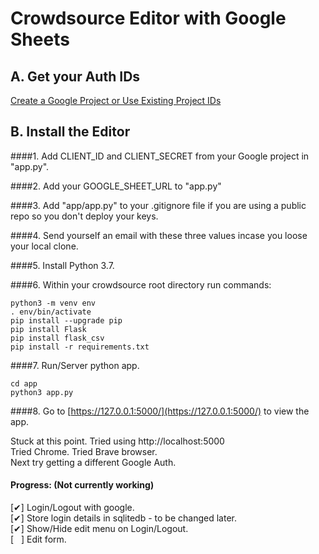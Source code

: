 
# Crowdsource Editor with Google Sheets

## A. Get your Auth IDs

[Create a Google Project or Use Existing Project IDs](editor)  

## B. Install the Editor

####1. Add CLIENT\_ID and CLIENT\_SECRET from your Google project in "app.py".

####2. Add your GOOGLE\_SHEET\_URL to "app.py"

####3. Add "app/app.py" to your .gitignore file if you are using a public repo so you don't deploy your keys.

####4. Send yourself an email with these three values incase you loose your local clone.  

####5. Install Python 3.7.  

####6. Within your crowdsource root directory run commands:
```
python3 -m venv env
. env/bin/activate
pip install --upgrade pip
pip install Flask
pip install flask_csv
pip install -r requirements.txt
```

####7. Run/Server python app.

```
cd app
python3 app.py
```
####8. Go to [https://127.0.0.1:5000/](https://127.0.0.1:5000/) to view the app.

Stuck at this point.  Tried using http://localhost:5000  
Tried Chrome. Tried Brave browser.  
Next try getting a different Google Auth.  

#### Progress: (Not currently working)
[&#x2714;] Login/Logout with google.  
 [&#x2714;] Store login details in sqlitedb - to be changed later.  
 [&#x2714;] Show/Hide edit menu on Login/Logout.  
 [ &nbsp; ] Edit form.  
